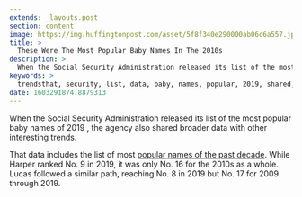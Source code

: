```yaml
--- 
extends: _layouts.post 
section: content 
image: https://img.huffingtonpost.com/asset/5f8f340e290000ab06c6a557.jpeg?cache=3Zy3us9plk&ops=1778_1000 
title: > 
  These Were The Most Popular Baby Names In The 2010s 
description: > 
  When the Social Security Administration released its list of the most popular baby names of 2019 , the agency also shared broader data with other interesting trends.That data includes the list of most popular names of the past decade.9 in 2019, it was only No.16 for the 2010s as a whole.17 for 2009 through 2019. 
keywords: > 
  trendsthat, security, list, data, baby, names, popular, 2019, shared, 2010s, social, similar 
date: 1603291874.8879313 
--- 
```

<div><p>When the Social Security Administration released its list of the most popular baby names of 2019 , the agency also shared broader data with other interesting trends.</p><p>That data includes the list of most <a href="https://www.ssa.gov/oact/babynames/decades/names2010s.html" target="_blank">popular names of the past decade</a>. While Harper ranked No. 9 in 2019, it was only No. 16 for the 2010s as a whole. Lucas followed a similar path, reaching No. 8 in 2019 but No. 17 for 2009 through 2019.</p></div>